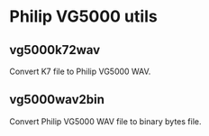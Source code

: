 # Philip VG5000 utils

## vg5000k72wav
Convert K7 file to Philip VG5000 WAV.

## vg5000wav2bin
Convert Philip VG5000 WAV file to binary bytes file.
